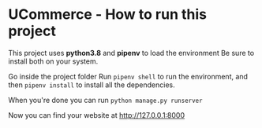 # UCommerce - How to run this project
This project uses **python3.8** and **pipenv** to load the environment
Be sure to install both on your system.

Go inside the project folder
Run ```pipenv shell``` to run the environment, and then ```pipenv install``` to install all the dependencies.

When you're done you can run ```python manage.py runserver```

Now you can find your website at http://127.0.0.1:8000
